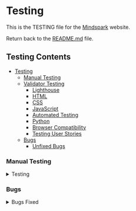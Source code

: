 # Testing

This is the TESTING file for the [Mindspark](https://mind-spark-139c9f977593.herokuapp.com/) website.

Return back to the [README.md](README.md) file.


## Testing Contents  
  
- [Testing](#testing)
  - [Manual Testing](#manual-testing)
  - [Validator Testing](#validator-testing)
    - [Lighthouse](#lighthouse)
    - [HTML](#html)
    - [CSS](#css)
    - [JavaScript](#javascript)
    - [Automated Testing](#automated-testing)
    - [Python](#python)
    - [Browser Compatibility](#browser-compatibility)
    - [Testing User Stories](#testing-user-stories)
  - [Bugs](#bugs)
    - [Unfixed Bugs](#unfixed-bugs)


### Manual Testing

<details>
<summary>Testing</summary>
<br>
 

| **Page Name**       | **Action**                                           | **Expected Behavior**                                               | **Pass/Fail** | **Tested** |
|---------------------|------------------------------------------------------|----------------------------------------------------------------------|--------------|------------|
| **Base**           | Click on the message icon                            | Redirects to the contact page                                       | ✅ Pass      | Yes        |
| **Base**           | Use the search bar                                   | Allows users to search for content successfully                      | ✅ Pass      | Yes        |
| **Base**           | Click on navigation links                            | Navigates to the respective pages                                    | ✅ Pass      | Yes        |
| **Base**           | Click on the website logo                           | Redirects to the home page                                           | ✅ Pass      | Yes        |
| **Base**           | Open on smaller screens                              | Displays a responsive hamburger menu                                | ✅ Pass      | Yes        |
| **Base**           | Check for favicon                                    | Favicon is properly displayed                                       | ✅ Pass      | Yes        |
| **Home**           | View the homepage carousel                          | Three sliding images transition smoothly                            | ✅ Pass      | Yes        |
| **Home**           | View the About section                              | Displays images and a "Shop" button linking to the shop page        | ✅ Pass      | Yes        |
| **Home**           | View Latest Blogs section                           | Blog content is displayed with a "Read Blog" button                 | ✅ Pass      | Yes        |
| **Home**           | Click "Read Blog" button                            | Navigates to the respective blog page                               | ✅ Pass      | Yes        |
| **Home**           | Submit a testimonial                               | Redirects to login page if user is unauthenticated                  | ✅ Pass      | Yes        |
| **Home**           | Submit a testimonial (authenticated user)           | User can leave a review through a form                              | ✅ Pass      | Yes        |
| **Home**           | Edit or delete own testimonial                      | Users can modify or remove their own reviews                        | ✅ Pass      | Yes        |
| **Home**           | View testimonials                                   | All users (authenticated & unauthenticated) can see reviews         | ✅ Pass      | Yes        |
| **Home**           | Admins can delete inappropriate testimonials to maintain content quality | Admin has the ability to delete testimonials submitted by both authenticated and unauthenticated users.| ✅ Pass      | Yes        |
| **Home**           | Any user can subscribe to the newsletter to receive updates. | Users can sign up for the newsletter to stay updated. | ✅ Pass      | Yes        |
| **Footer (Base)**  | Click on social media links                         | Redirects to respective social media platforms                      | ✅ Pass      | Yes        |
| **Footer (Base)**  | Click on Privacy Policy link                        | Navigates to the Privacy Policy page                                | ✅ Pass      | Yes        |
| **Footer (Base)**  | Check for free delivery message                     | "Free Delivery on Orders Above €50" message is visible             | ✅ Pass      | Yes        |
| **Blog Page**      | Admin adds new blog post                            | UI allows adding a blog post with title, content, and image         | ✅ Pass      | Yes        |
| **Blog Page**      | Admin saves blog post as draft                      | Blog remains hidden from public view                                | ✅ Pass      | Yes        |
| **Blog Page**      | Admin publishes blog post                           | Blog becomes visible to all users                                   | ✅ Pass      | Yes        |
| **Blog Page**      | Admin edits a blog post                             | UI allows editing the title, content, and image                     | ✅ Pass      | Yes        |
| **Blog Page**      | Admin deletes a blog post                           | Blog is removed from the system                                    | ✅ Pass      | Yes        |
| **Blog Page**      | Click "Cancel" while editing                        | Redirects to blog list without saving changes                      | ✅ Pass      | Yes        |
| **Blog Page**      | View blog posts                                     | Only published blog posts are visible to all users                  | ✅ Pass      | Yes        |
| **Shop Page**      | View all products                                   | Displays all available products with images, name, and price       | ✅ Pass      | Yes        |
| **Shop Page**      | Click on a product                                 | Redirects to the product detail page                               | ✅ Pass      | Yes        |
| **Product Detail** | View product details                               | Displays product image, rating, description, price, qty, stock, share option and "Add to Cart" button | ✅ Pass  | Yes        |
| **Product Detail** | View product details to the authenticated users     | Displays product image, rating, description, price, qty, stock, share option and "Add to Cart" and "Add to Wishlist" button | ✅ Pass  | Yes        |
| **Product Detail** | Admin can edit and delete a product through the UI    | Admin can update product image, rating, description, price, in stock through the UI | ✅ Pass  | Yes        |
| **Product Detail** | Click "Add to Cart"                                | Product is added to the cart   logged in                     |                                     | ✅ Pass      | Yes        |
| **Product Detail** | Click "Add to Wishlist" by authenticated users   | Product is added to the wishlist                                     | ✅ Pass      | Yes        |
| **Product Detail** | View related products                              | Displays other recommended products                                | ✅ Pass      | Yes        |
| **Login Page**     | Enter valid credentials and submit                 | User is logged in successfully                                    | ✅ Pass      | Yes        |
| **Login Page**     | Enter invalid credentials                          | Error message is displayed                                       | ✅ Pass      | Yes        |
| **Forgot Password**     | User can click on forgot password                | An email is sent to change the password                  | ✅ Pass      | Yes        |
| **Logout**        | Click logout button                                 | User is logged out and redirected to the login page               | ✅ Pass      | Yes        |
| **Signup Page**   | Enter valid details and submit                      | User is registered successfully and an email confirmation link is sent | ✅ Pass      | Yes        |
| **Signup Page**   | Enter invalid/missing details                       | Error messages are displayed                                     | ✅ Pass      | Yes        |
| **FAQs Page**     | View FAQs section                                   | All questions and answers are displayed                          | ✅ Pass      | Yes        |
| **Profile Page**  | View profile details                               | Displays user details with an option to update                   | ✅ Pass      | Yes        |
| **Profile Page**  | Update profile information                          | Changes are saved successfully                                   | ✅ Pass      | Yes        |
| **Update Password** | Change password successfully                     | User can log in with a new password                             | ✅ Pass      | Yes        |
| **Delete Account** | Click "Delete Account" and confirm                 | Account is permanently removed and an email confirmation is sent                                | ✅ Pass      | Yes        |
| **Add a product** | Admin can add a product through UI                 | Added product can be viewed in shop page                               | ✅ Pass      | Yes        |
| **Wishlist Page** | Click "Add to Wishlist" (Unauthenticated user)      | Redirects to login page                                        | ✅ Pass      | Yes        |
| **Wishlist Page** | Click "Add to Wishlist" (Authenticated user)        | Product is saved to the wishlist                               | ✅ Pass      | Yes        |
| **Wishlist Page** | View wishlist                                      | Displays saved products                                       | ✅ Pass      | Yes        |
| **Wishlist Page** | Remove product from wishlist                       | Product is removed successfully                               | ✅ Pass      | Yes        |
| **Cart Page**     | View cart                                          | Displays all added products with quantity and total price     | ✅ Pass      | Yes        |
| **Cart Page**     | Update product quantity                            | Price updates accordingly                                    | ✅ Pass      | Yes        |
| **Cart Page**     | Remove product from cart                           | Product is removed successfully                             | ✅ Pass      | Yes        |
| **Checkout Page** | Click "Proceed to Checkout"                       | Redirects to checkout page                                  | ✅ Pass      | Yes        |
| **Checkout Page** | Enter shipping details and complete order          | Order is placed successfully                                | ✅ Pass      | Yes        |
| **Checkout Page** | Enter incorrect details                            | Error messages are displayed                               | ✅ Pass      | Yes        |
| **Thank You Page** | View order confirmation message                   | Displays order details and "Continue Shopping" button      | ✅ Pass      | Yes        |

<hr>

- Mindspark website is tested and verified with no issues in different browsers:
  
  - [Google Chrome](https://www.google.com/intl/en_in/chrome/)
  - [Mozilla Firefox](https://www.mozilla.org/en-US/firefox/)
  - [Microsoft Edge](https://www.microsoft.com/en-us/edge/welcome?form=MA13FJ)

- Mindspark webpage is tested and verified that my website is responsive in various screen devices by using Google chrome web developer tools
  
  - Laptop
  - Tablet
  - Large screen mobile
  - Desktop

<hr>

### Validator Testing

### Lighthouse

All pages passed through the Lighthouse test. The performance score is lower due to image aspect ratios, the absence of WebP images, and the use of Stripe and jQuery CDN. I will analyze these factors in future versions to identify improvements and enhance performance.

![Lighthouse test for all Apps in Mobile](read-me/testing-validators/lighthouse-mobile/1.JPG)
![Lighthouse test for all Apps in Mobile](read-me/testing-validators/lighthouse-mobile/2.JPG)
![Lighthouse test for all Apps in Mobile](read-me/testing-validators/lighthouse-mobile/3.JPG)
![Lighthouse test for all Apps in Mobile](read-me/testing-validators/lighthouse-mobile/4.JPG)
![Lighthouse test for all Apps in Mobile](read-me/testing-validators/lighthouse-mobile/5.JPG)
![Lighthouse test for all Apps in Mobile](read-me/testing-validators/lighthouse-mobile/6.JPG)
![Lighthouse test for all Apps in Mobile](read-me/testing-validators/lighthouse-mobile/7.JPG)
![Lighthouse test for all Apps in Mobile](read-me/testing-validators/lighthouse-mobile/8.JPG)
![Lighthouse test for all Apps in Mobile](read-me/testing-validators/lighthouse-mobile/9.JPG)
![Lighthouse test for all Apps in Mobile](read-me/testing-validators/lighthouse-mobile/10.JPG)
![Lighthouse test for all Apps in Mobile](read-me/testing-validators/lighthouse-mobile/11.JPG)
![Lighthouse test for all Apps in Mobile](read-me/testing-validators/lighthouse-mobile/12.JPG)
![Lighthouse test for all Apps in Mobile](read-me/testing-validators/lighthouse-mobile/13.JPG)
![Lighthouse test for all Apps in Mobile](read-me/testing-validators/lighthouse-mobile/14.JPG)
![Lighthouse test for all Apps in Mobile](read-me/testing-validators/lighthouse-mobile/15.JPG)
![Lighthouse test for all Apps in Mobile](read-me/testing-validators/lighthouse-mobile/16.JPG)
![Lighthouse test for all Apps in Mobile](read-me/testing-validators/lighthouse-mobile/17.JPG)

<hr>

![Lighthouse test for all Apps in Desktop](read-me/testing-validators/lighthouse-desktop/1.JPG)
![Lighthouse test for all Apps in Desktop](read-me/testing-validators/lighthouse-desktop/2.JPG)
![Lighthouse test for all Apps in Desktop](read-me/testing-validators/lighthouse-desktop/3.JPG)
![Lighthouse test for all Apps in Desktop](read-me/testing-validators/lighthouse-desktop/4.JPG)
![Lighthouse test for all Apps in Desktop](read-me/testing-validators/lighthouse-desktop/5.JPG)
![Lighthouse test for all Apps in Desktop](read-me/testing-validators/lighthouse-desktop/6.JPG)
![Lighthouse test for all Apps in Desktop](read-me/testing-validators/lighthouse-desktop/7.JPG)
![Lighthouse test for all Apps in Desktop](read-me/testing-validators/lighthouse-desktop/8.JPG)
![Lighthouse test for all Apps in Desktop](read-me/testing-validators/lighthouse-desktop/9.JPG)
![Lighthouse test for all Apps in Desktop](read-me/testing-validators/lighthouse-desktop/10.JPG)
![Lighthouse test for all Apps in Desktop](read-me/testing-validators/lighthouse-desktop/11.JPG)
![Lighthouse test for all Apps in Desktop](read-me/testing-validators/lighthouse-desktop/12.JPG)
![Lighthouse test for all Apps in Desktop](read-me/testing-validators/lighthouse-desktop/13.JPG)
![Lighthouse test for all Apps in Desktop](read-me/testing-validators/lighthouse-desktop/14.JPG)
![Lighthouse test for all Apps in Desktop](read-me/testing-validators/lighthouse-desktop/15.JPG)
![Lighthouse test for all Apps in Desktop](read-me/testing-validators/lighthouse-desktop/16.JPG)

<hr>

### HTML

All pages have passed through the [W3 Markup HTML Validator](https://validator.w3.org/). I navigated to each page of the deployed site and used the "View Page Source" option to access the HTML code, and validated it in the W3C Markup HTML Validator.

![All pages passed through the HTML validator](read-me/testing-validators/html-validator/1.JPG)

<hr>

### CSS

CSS stylesheet have passed through the [W3 CSS Validator](https://jigsaw.w3.org/css-validator/)

![CSS stylesheet passed through the CSS validator](read-me/testing-validators/css-validator/1.JPG)

<hr>

### JS Hint

JSHint was used to look for errors in js files. No warnings found.

![JS code passed through the JS Hint](read-me/testing-validators/js-hint-validator/1.JPG)
  
<hr>

### Automated Testing

tests.py resulted no issues for my wishlist app and contact app.

![Automated Testing](read-me/testing-validators/automated-test.JPG)


### Python

[CI Python Linter](https://pep8ci.herokuapp.com/#) was used to validate the Python files. Couldn't able to adjust the long characters. I have included some screenshots with the results below.

| Features     	| Models.py                                                   	| Forms.py                                                    	| Admin.py                                                    	| Tests.py                                                 	| Views.py                                                    	| Urls.py                                                     	| Widgets.py                                           	| Contexts.py                                          	| Signals.py                                               	| webhook_handler.py                                       	| webhooks.py                                              	|
|--------------	|-------------------------------------------------------------	|-------------------------------------------------------------	|-------------------------------------------------------------	|----------------------------------------------------------	|-------------------------------------------------------------	|-------------------------------------------------------------	|------------------------------------------------------	|------------------------------------------------------	|----------------------------------------------------------	|----------------------------------------------------------	|----------------------------------------------------------	|
| Home         	| N/A                                                         	| N/A                                                         	| N/A                                                         	| N/A                                                      	| ![Home](read-me/testing-validators/ci-linter/1.JPG)         	| ![Home](read-me/testing-validators/ci-linter/2.JPG)         	| N/A                                                  	| N/A                                                  	| N/A                                                      	| N/A                                                      	| N/A                                                      	|
| Blog         	| ![Blog](read-me/testing-validators/ci-linter/3.JPG)         	| ![Blog](read-me/testing-validators/ci-linter/4.JPG)         	| ![Blog](read-me/testing-validators/ci-linter/5.JPG)         	| N/A                                                      	| ![Blog](read-me/testing-validators/ci-linter/6.JPG)         	| ![Blog](read-me/testing-validators/ci-linter/7.JPG)         	| N/A                                                  	| N/A                                                  	| N/A                                                      	| N/A                                                      	| N/A                                                      	|
| Shop         	| ![Shop](read-me/testing-validators/ci-linter/8.JPG)         	| ![Shop](read-me/testing-validators/ci-linter/9.JPG)         	| ![Shop](read-me/testing-validators/ci-linter/10.JPG)        	| N/A                                                      	| ![Shop](read-me/testing-validators/ci-linter/11.JPG)        	| ![Shop](read-me/testing-validators/ci-linter/12.JPG)        	| ![Shop](read-me/testing-validators/ci-linter/13.JPG) 	| N/A                                                  	| N/A                                                      	| N/A                                                      	| N/A                                                      	|
| Profiles     	| ![Profiles](read-me/testing-validators/ci-linter/14.JPG)    	| ![Profiles](read-me/testing-validators/ci-linter/15.JPG)    	| ![Profiles](read-me/testing-validators/ci-linter/16.JPG)    	| N/A                                                      	| ![Profiles](read-me/testing-validators/ci-linter/17.JPG)    	| ![Profiles](read-me/testing-validators/ci-linter/18.JPG)    	| N/A                                                  	| N/A                                                  	| N/A                                                      	| N/A                                                      	| N/A                                                      	|
| Wishlist     	| ![Wishlist](read-me/testing-validators/ci-linter/19.JPG)    	| N/A                                                         	| ![Wishlist](read-me/testing-validators/ci-linter/20.JPG)    	| ![Wishlist](read-me/testing-validators/ci-linter/21.JPG) 	| ![Wishlist](read-me/testing-validators/ci-linter/22.JPG)    	| ![Wishlist](read-me/testing-validators/ci-linter/23.JPG)    	| N/A                                                  	| N/A                                                  	| N/A                                                      	| N/A                                                      	| N/A                                                      	|
| Cart         	| N/A                                                         	| N/A                                                         	| N/A                                                         	| N/A                                                      	| ![Cart](read-me/testing-validators/ci-linter/24.JPG)        	| ![Cart](read-me/testing-validators/ci-linter/25.JPG)        	| N/A                                                  	| ![Cart](read-me/testing-validators/ci-linter/26.JPG) 	| N/A                                                      	| N/A                                                      	| N/A                                                      	|
| Checkout     	| ![Checkout](read-me/testing-validators/ci-linter/27.JPG)    	| ![Checkout](read-me/testing-validators/ci-linter/28.JPG)    	| ![Checkout](read-me/testing-validators/ci-linter/29.JPG)    	| N/A                                                      	| ![Checkout](read-me/testing-validators/ci-linter/30.JPG)    	| ![Checkout](read-me/testing-validators/ci-linter/31.JPG)    	| N/A                                                  	| N/A                                                  	| ![Checkout](read-me/testing-validators/ci-linter/32.JPG) 	| ![Checkout](read-me/testing-validators/ci-linter/33.JPG) 	| ![Checkout](read-me/testing-validators/ci-linter/34.JPG) 	|
| Contact      	| ![Contact](read-me/testing-validators/ci-linter/35.JPG)     	| ![Contact](read-me/testing-validators/ci-linter/36.JPG)     	| ![Contact](read-me/testing-validators/ci-linter/37.JPG)     	| ![Contact](read-me/testing-validators/ci-linter/38.JPG)  	| ![Contact](read-me/testing-validators/ci-linter/39.JPG)     	| ![Contact](read-me/testing-validators/ci-linter/40.JPG)     	| N/A                                                  	| N/A                                                  	| N/A                                                      	| N/A                                                      	| N/A                                                      	|
| Testimonials 	| ![Testimonial](read-me/testing-validators/ci-linter/41.JPG) 	| ![Testimonial](read-me/testing-validators/ci-linter/42.JPG) 	| ![Testimonial](read-me/testing-validators/ci-linter/43.JPG) 	| N/A                                                      	| ![Testimonial](read-me/testing-validators/ci-linter/44.JPG) 	| ![Testimonial](read-me/testing-validators/ci-linter/45.JPG) 	| N/A                                                  	| N/A                                                  	| N/A                                                      	| N/A                                                      	| N/A                                                      	|
<hr>

### Testing User Stories

User Stories are documented in the Mindspark [GitHub Projects Board](https://github.com/users/klsoundarya/projects/5). User Stories are numbered, with Acceptance Criteria and Tasks detailed within. All features were tested to ensure that they provided the user with the expected output and action.


| User Story                    	| Acceptance Criteria Met? 	| Pass/Fail 	|
|-------------------------------	|--------------------------	|-----------	|
| Home                          	| Yes                      	| Pass      	|
| Navigation                    	| Yes                      	| Pass      	|
| Footer                        	| yes                      	| Pass      	|
| Register Page                 	| Yes                      	| Pass      	|
| Login Page                    	| Yes                      	| Pass      	|
| Logout Page                   	| Yes                      	| Pass      	|
|Shop Page               	| Yes                      	| Pass      	|
| Product-detail Posts               	| Yes                      	| Pass      	|
| Update Password               	| Yes                      	| Pass      	|
| Contact Page                  	| Yes                      	| Pass      	|
| Blog Page                    	| Yes                      	| Pass      	|
| Newsletter subscription                   	| Yes                      	| Pass      	|
| My profile              	| Yes                      	| Pass      	|
| Add a product          	| Yes                      	| Pass      	|
| Wishlist     	| Yes                      	| Pass      	|
| Cart   	| Yes                      	| Pass      	|
| Checkout          	| Yes                      	| Pass      	|
| Thank you checkout 	| Yes                      	| Pass      	|
| Delete Account                      	| Yes                      	| Pass      	|
| Add clear button            	| Yes                      	| Pass       	|
| Add edit/update button for blog           	| Yes                      	| Pass       	|
| Add edit/update button for product          	| Yes                      	| Pass       	|
| Add edit/delete button for testimonial review          	| Yes                      	| Pass       	|

<hr>

</details>

### Bugs

<details>
<summary>Bugs Fixed</summary>
<br>

- When a user submits a form on the contact details page, if they use the erase functionality (e.g., clearing or editing the form) and attempt to fill in the details and resubmit, a 403 Forbidden CSRF token error occurs. However, if the page is refreshed before submitting the form, the submission works as expected.

- Emails not sent for user signup, order checkout, or forgot password when using an incognito tab.

- If any issues occur during checkout, a 500 Internal Server Error is displayed.
![500 server error](read-me/bugs/500-internal-error.JPG) 

| No. 	| Bugs                                            	| Notes 	|
|-----	|-------------------------------------------------	|-------	|
| 1.  	| ![Bug 1](read-me/bugs/html-validator/1.JPG)     	| Fixed 	|
| 2.  	| ![Bug 2](read-me/bugs/html-validator/2.JPG)     	| Fixed 	|
| 3.  	| ![Bug 3](read-me/bugs/html-validator/3.JPG)     	| Fixed 	|
| 4.  	| ![Bug 4](read-me/bugs/html-validator/4.JPG)     	| Fixed 	|
| 5.  	| ![Bug 5](read-me/bugs/html-validator/5.JPG)     	| Fixed 	|
| 6.  	| ![Bug 6](read-me/bugs/html-validator/6.JPG)     	| Fixed 	|
| 7. 	  | ![Bug 7](read-me/bugs/js-hint-validator/1.JPG) 	  | Fixed 	|
| 8. 	  | ![Bug 8](read-me/bugs/ci-linter/1.JPG) 	          | Fixed 	|
| 9. 	  | ![Bug 9](read-me/bugs/ci-linter/2.JPG) 	          | Fixed 	|
| 10. 	  | ![Bug 10](read-me/bugs/ci-linter/3.JPG) 	          | Fixed 	|
| 11. 	  | ![Bug 11](read-me/bugs/ci-linter/4.JPG) 	          | Fixed 	|
| 12. 	  | ![Bug 12](read-me/bugs/ci-linter/5.JPG) 	          | Fixed 	|
| 13. 	  | ![Bug 13](read-me/bugs/ci-linter/6.JPG) 	          | Fixed 	|


### Unfixed Bugs

- On the checkout success page, the dropdowns for "Shop" and "Account" do not transition smoothly.

-  500 Error When Deleted Product Exists in admin Wishlist/Cart.
  - Identified issue where removing a product from the database while it's in a admin cart or wishlist causes a server error. 
  - The error persists until the cache cookie is cleared. 

- When removing products from the wishlist, the alert message bar also displays the cart update notification when items are in cart. I'll address this issue later.

![wishlist bug](read-me/bugs/wishlist_remove.JPG) 

</details>